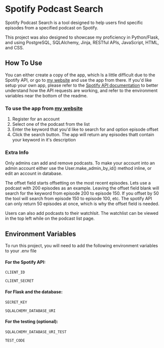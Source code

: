 
# Spotify Podcast Search

Spotify Podcast Search is a tool designed to help users find specific episodes from a specified podcast on Spotify.

This project was also designed to showcase my proficiency in Python/Flask, and using PostgreSQL,
SQLAlchemy, Jinja, RESTful APIs, JavaScript, HTML, and CSS.

## How To Use 

You can either create a copy of the app, which ls a little difficult due to the Spotify API, or go to [my website](https://www.lipsum.com/) and use the app from there. If you'd like setup your own app, please refer to the [Spotify API documentation](https://developer.spotify.com/documentation/web-api) to better understand how the API requests are working, and refer to the environment variables near the bottom of the readme.  

### To use the app from [my website](https://www.lipsum.com/)

1. Register for an account
2. Select one of the podcast from the list
3. Enter the keyword that you'd like to search for and option episode offset 
4. Click the search button.  The app will return any episodes thatt contain your keyword in it's description

### Extra Info

Only admins can add and remove podcasts. To make your account into an admin account either use the User.make_admin_by_id() method inline, or edit an account in database. 

The offset field starts offsetting on the most recent episodes. Lets use a podcast with 200 episodes as an example. Leaving the offset field blank will search for the keyword from episode 200 to episode 150. If you offset by 50 the tool will search from episode 150 to episode 100, etc. The spotify API can only return 50 episodes at once, which is why the offset field is needed. 

Users can also add podcasts to their watchlsit. The watchlist can be viewed in the top left while on the podcast list page. 

## Environment Variables

To run this project, you will need to add the following environment variables to your .env file

#### For the Spotify API:
`CLIENT_ID`

`CLIENT_SECRET`
#### For Flask and the database:

`SECRET_KEY`

`SQLALCHEMY_DATABASE_URI`

#### For the testing (optional):

`SQLALCHEMY_DATABASE_URI_TEST`

`TEST_CODE`

